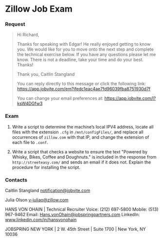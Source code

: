 # Zillow Job Exam

### Request

> Hi Richard,
>
> Thanks for speaking with Edgar! He really enjoyed getting to know you. 
We would like for you to move onto the next step and complete the technical 
exercise below. If you have any questions please let me know. There is not a 
deadline, take your time and do your best. Thanks!
>
> Thank you, 
> Caitlin Stangland
>
> You can reply directly to this message or click the following link:
https://app.jobvite.com/em?ifedc1eac4ae7fd96039fba8751930d7f
>
> You can change your email preferences at: 
https://app.jobvite.com/l?ksW4DGfw3

### Exam

1. Write a script to determine the machine’s local IPV4 address, locate all
files with the extension `.cfg` in `/mnt/configFiles/`, and replace all 
occurrences of `zillow.com` with that IP, and change the extension of each file 
to `.conf`.

2. Write a script that checks a website to ensure the text "Powered by Whisky,
Bikes, Coffee and Doughnuts." is included in the response from
`http://streeteasy.com/` and sends an email if it does not. Explain the 
procedure for installing the script.

### Contacts

Caitlin Stangland <notification@jobvite.com>

Julia Olson 
v-juliao@zillow.com

HANS VON OHAIN | Technical Recruiter
Voice: (212) 697-5800
Mobile: (513) 967-9462
Email: Hans.vonOhain@jobspringpartners.com
LinkedIn: www.linkedin.com/in/hansvonohain
 
JOBSPRING NEW YORK | 2 W. 45th Street | Suite 1700 | New York, NY 10036

